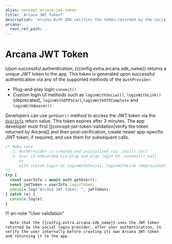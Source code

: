 ```yaml
---
alias: concept-arcana-jwt-token
title: 'Arcana JWT Token?'
description: 'Arcana Auth SDK verifies the token returned by the social login provider and then returns an Arcana JWT Token to the app. Learn more.'
arcana:
  root_rel_path: ..
---
```


# Arcana JWT Token

Upon successful authentication, {{config.extra.arcana.sdk_name}} returns a unique JWT token to the app. This token is generated upon successful authentication via any of the supported methods of the `AuthProvider`:

* Plug-and-play login `connect()` 
* Custom login UI methods such as `loginWithSocial()`, `loginWithLink()` (deprecated), `loginWithOTPStart`,`loginWithOTPComplete` and `loginWithBearer()`

Developers can use `getUser()` method to access the JWT token via the [`UserInfo`](https://authsdk-ref-guide.netlify.app/interfaces/userinfo) return value. This token expires after 3 minutes. The app developer must first [[concept-jwt-token-validation|verify the token returned by Arcana]] and then post-verification, create newer app-specific JWT token, if required, and use them for subsequent calls.

```js
/* Make sure
   1. AuthProvider is created and initialized via .init() call
   2. User is onboarded via plug and play login UI .connect() call 
      or 
      with custom login UI loginWithSocial, loginWithLink (deprecated), `loginWithOTPStart` and `loginWithOTPComplete`, loginWithBearer calls
*/
try {
  const userInfo = await auth.getUser();
  const jwtToken = userInfo.loginToken;
  console.log("Arcana JWT Token: ", jwtToken);
} catch (e) {
  console.log(e);
}
```

!!! an-note "User validation"

      Note that the {{config.extra.arcana.sdk_name}} uses the JWT token returned by the social login provider, after user authentication, to verify the user internally before creating its own Arcana JWT token and returning it to the app.
